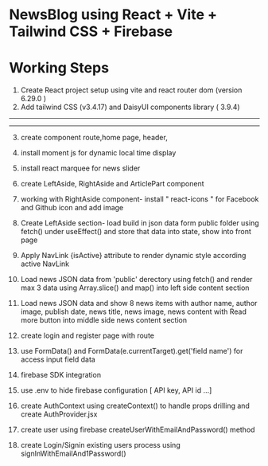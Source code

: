 # NewsBlog  using  React + Vite + Tailwind CSS + Firebase


# Working Steps
1. Create React project setup using vite and react router dom (version 6.29.0 )
2. Add tailwind CSS (v3.4.17) and DaisyUI components library ( 3.9.4)


*********


********



3. create component route,home page, header, 
4. install  moment js for dynamic local time display
5. install react marquee for news slider 

6. create LeftAside, RightAside and ArticlePart component
7. working with RightAside component- install " react-icons " for Facebook and Github icon and add image

8. Create LeftAside section- load build in json data form public folder using fetch() under useEffect() and store that data into state, show into front page
09. Apply NavLink {isActive} attribute to render dynamic style according active NavLink

10. Load news JSON data from 'public' derectory using fetch() and render max 3 data using Array.slice() and map() into left side content section
11. Load news JSON data and show  8 news items with author name, author image, publish date, news title, news image, news content with Read more button into middle side news content section

12. create login and register page with route 
13. use FormData() and FormData(e.currentTarget).get('field name') for access input field data

14. firebase SDK integration 
15. use .env to hide firebase configuration [ API key, API id ...]

16. create AuthContext using createContext() to handle props drilling and create AuthProvider.jsx 
17. create user using firebase createUserWithEmailAndPassword() method

18. create Login/Signin existing users process using signInWithEmailAnd1Password() 


